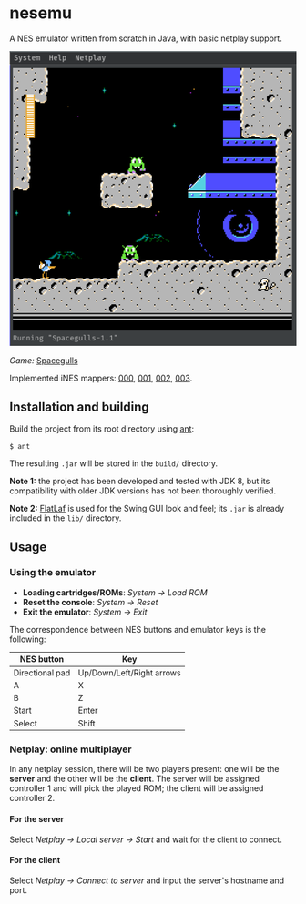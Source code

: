 # nesemu

A NES emulator written from scratch in Java, with basic netplay support.

![The emulator running Spacegulls](/screenshots/spacegulls.png?raw=true)

_Game:_ [Spacegulls](https://morphcatgames.itch.io/spacegulls)

Implemented iNES mappers: [000](https://www.nesdev.org/wiki/INES_Mapper_000), [001](https://www.nesdev.org/wiki/INES_Mapper_001), [002](https://www.nesdev.org/wiki/INES_Mapper_002), [003](https://www.nesdev.org/wiki/INES_Mapper_003).

## Installation and building

Build the project from its root directory using [ant](https://ant.apache.org/):

```
$ ant
```

The resulting `.jar` will be stored in the `build/` directory.

**Note 1:** the project has been developed and tested with JDK 8, but its compatibility with older JDK versions has not been thoroughly verified.

**Note 2:** [FlatLaf](https://github.com/JFormDesigner/FlatLaf) is used for the Swing GUI look and feel; its `.jar` is already included in the `lib/` directory.

## Usage

### Using the emulator

- **Loading cartridges/ROMs**: _System -> Load ROM_
- **Reset the console**: _System -> Reset_
- **Exit the emulator**: _System -> Exit_

The correspondence between NES buttons and emulator keys is the following:

| NES button      | Key                       |
| --------------- | ------------------------- |
| Directional pad | Up/Down/Left/Right arrows |
| A               | X                         |
| B               | Z                         |
| Start           | Enter                     |
| Select          | Shift                     |

### Netplay: online multiplayer

In any netplay session, there will be two players present: one will be the **server** and the other will be the **client**. The server will be assigned controller 1 and will pick the played ROM; the client will be assigned controller 2.

#### For the server

Select _Netplay -> Local server -> Start_ and wait for the client to connect.

#### For the client

Select _Netplay -> Connect to server_ and input the server's hostname and port.

